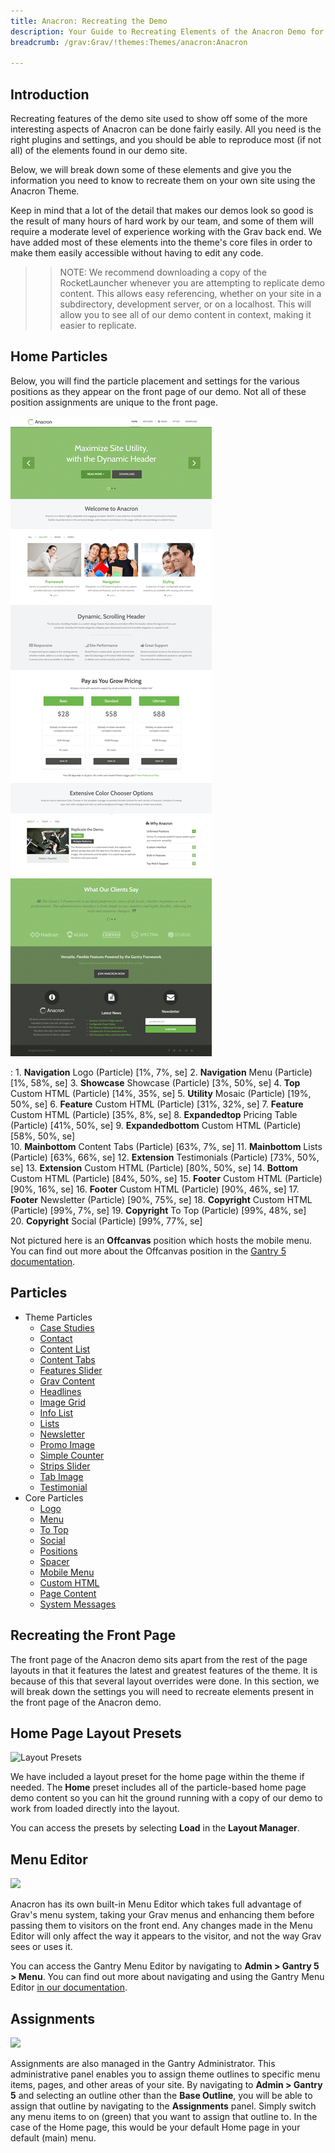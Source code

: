 ```yaml
---
title: Anacron: Recreating the Demo
description: Your Guide to Recreating Elements of the Anacron Demo for Grav
breadcrumb: /grav:Grav/!themes:Themes/anacron:Anacron

---
```


Introduction
-----

Recreating features of the demo site used to show off some of the more interesting aspects of Anacron can be done fairly easily. All you need is the right plugins and settings, and you should be able to reproduce most (if not all) of the elements found in our demo site.

Below, we will break down some of these elements and give you the information you need to know to recreate them on your own site using the Anacron Theme.

Keep in mind that a lot of the detail that makes our demos look so good is the result of many hours of hard work by our team, and some of them will require a moderate level of experience working with the Grav back end. We have added most of these elements into the theme's core files in order to make them easily accessible without having to edit any code.

>> NOTE: We recommend downloading a copy of the RocketLauncher whenever you are attempting to replicate demo content. This allows easy referencing, whether on your site in a subdirectory, development server, or on a localhost. This will allow you to see all of our demo content in context, making it easier to replicate.

Home Particles
-----

Below, you will find the particle placement and settings for the various positions as they appear on the front page of our demo. Not all of these position assignments are unique to the front page.

![](assets/anacron2.png)

:   1. **Navigation** Logo (Particle) [1%, 7%, se]
    2. **Navigation** Menu (Particle) [1%, 58%, se]
    3. **Showcase** Showcase (Particle) [3%, 50%, se]
    4. **Top** Custom HTML (Particle) [14%, 35%, se]
    5. **Utility** Mosaic (Particle) [19%, 50%, se]
    6. **Feature** Custom HTML (Particle) [31%, 32%, se]
    7. **Feature** Custom HTML (Particle) [35%, 8%, se]
    8. **Expandedtop** Pricing Table (Particle) [41%, 50%, se]
    9. **Expandedbottom** Custom HTML (Particle) [58%, 50%, se]    
    10. **Mainbottom** Content Tabs (Particle) [63%, 7%, se] 
    11. **Mainbottom** Lists (Particle) [63%, 66%, se] 
    12. **Extension** Testimonials (Particle) [73%, 50%, se]
    13. **Extension** Custom HTML (Particle) [80%, 50%, se]
    14. **Bottom** Custom HTML (Particle) [84%, 50%, se]
    15. **Footer** Custom HTML (Particle) [90%, 16%, se]
    16. **Footer** Custom HTML (Particle) [90%, 46%, se]
    17. **Footer** Newsletter (Particle) [90%, 75%, se]
    18. **Copyright** Custom HTML (Particle) [99%, 7%, se]
    19. **Copyright** To Top (Particle) [99%, 48%, se]  
    20. **Copyright** Social (Particle) [99%, 77%, se] 

Not pictured here is an **Offcanvas** position which hosts the mobile menu. You can find out more about the Offcanvas position in the [Gantry 5 documentation](http://docs.gantry.org/gantry5/configure/layout-manager#offcanvas-section).

Particles
----- 

* Theme Particles
    - [Case Studies](particle_case.md)
    * [Contact](particle_contact.md)
    * [Content List](particle_contentlist.md)
    * [Content Tabs](particle_contenttabs.md)
    * [Features Slider](particle_featuresslider.md)
    * [Grav Content](particle_grav.md)
    * [Headlines](particle_headlines.md)
    * [Image Grid](particle_image.md)
    * [Info List](particle_info.md)
    * [Lists](particle_lists.md)
    * [Newsletter](particle_newsletter.md)
    * [Promo Image](particle_promoimage.md)
    * [Simple Counter](particle_simplecounter.md)
    * [Strips Slider](particle_stripsslider.md)
    * [Tab Image](particle_tabimage.md)
    * [Testimonial](particle_testimonial.md)
* Core Particles 
    - [Logo](http://docs.gantry.org/gantry5/particles/logo)
    - [Menu](http://docs.gantry.org/gantry5/particles/menu-control)
    - [To Top](http://docs.gantry.org/gantry5/particles/to-top)
    - [Social](http://docs.gantry.org/gantry5/particles/social)
    - [Positions](http://docs.gantry.org/gantry5/particles/position)
    - [Spacer](http://docs.gantry.org/gantry5/particles/spacer)
    - [Mobile Menu](http://docs.gantry.org/gantry5/particles/mobile-menu)
    - [Custom HTML](http://docs.gantry.org/gantry5/particles/custom-html)
    - [Page Content](http://docs.gantry.org/gantry5/particles/page-content)
    - [System Messages](http://docs.gantry.org/gantry5/particles/system-messages)

Recreating the Front Page
-----

The front page of the Anacron demo sits apart from the rest of the page layouts in that it features the latest and greatest features of the theme. It is because of this that several layout overrides were done. In this section, we will break down the settings you will need to recreate elements present in the front page of the Anacron demo.

Home Page Layout Presets
-----

![Layout Presets](assets/layout_presets.jpeg)

We have included a layout preset for the home page within the theme if needed. The **Home** preset includes all of the particle-based home page demo content so you can hit the ground running with a copy of our demo to work from loaded directly into the layout.

You can access the presets by selecting **Load** in the **Layout Manager**.

Menu Editor
-----

![](assets/menu_1.jpeg)

Anacron has its own built-in Menu Editor which takes full advantage of Grav's menu system, taking your Grav menus and enhancing them before passing them to visitors on the front end. Any changes made in the Menu Editor will only affect the way it appears to the visitor, and not the way Grav sees or uses it.

You can access the Gantry Menu Editor by navigating to **Admin > Gantry 5 > Menu**. You can find out more about navigating and using the Gantry Menu Editor [in our documentation](http://docs.gantry.org/gantry5/configure/menu-editor).

Assignments
-----

![](assets/assignments_1.jpeg)

Assignments are also managed in the Gantry Administrator. This administrative panel enables you to assign theme outlines to specific menu items, pages, and other areas of your site. By navigating to **Admin > Gantry 5** and selecting an outline other than the **Base Outline**, you will be able to assign that outline by navigating to the **Assignments** panel. Simply switch any menu items to on (green) that you want to assign that outline to. In the case of the Home page, this would be your default Home page in your default (main) menu.

